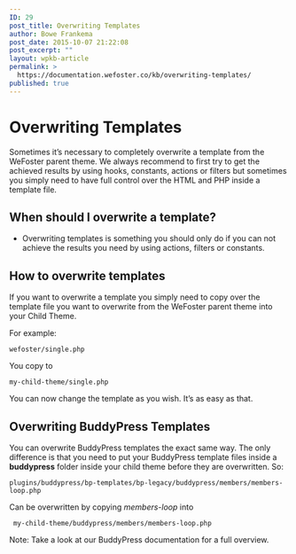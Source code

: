 ```yaml
---
ID: 29
post_title: Overwriting Templates
author: Bowe Frankema
post_date: 2015-10-07 21:22:08
post_excerpt: ""
layout: wpkb-article
permalink: >
  https://documentation.wefoster.co/kb/overwriting-templates/
published: true
---
```

# Overwriting Templates

Sometimes it’s necessary to completely overwrite a template from the WeFoster parent theme. We always recommend to first try to get the achieved results by using hooks, constants, actions or filters but sometimes you simply need to have full control over the HTML and PHP inside a template file.

## When should I overwrite a template?

*   Overwriting templates is something you should only do if you can not achieve the results you need by using actions, filters or constants. 

## How to overwrite templates

If you want to overwrite a template you simply need to copy over the template file you want to overwrite from the WeFoster parent theme into your Child Theme.

For example:

    wefoster/single.php
    

You copy to

    my-child-theme/single.php
    

You can now change the template as you wish. It’s as easy as that.

## Overwriting BuddyPress Templates

You can overwrite BuddyPress templates the exact same way. The only difference is that you need to put your BuddyPress template files inside a **buddypress** folder inside your child theme before they are overwritten. So:

    plugins/buddypress/bp-templates/bp-legacy/buddypress/members/members-loop.php
    

Can be overwritten by copying *members-loop* into

     my-child-theme/buddypress/members/members-loop.php
    

Note: Take a look at our BuddyPress documentation for a full overview.
